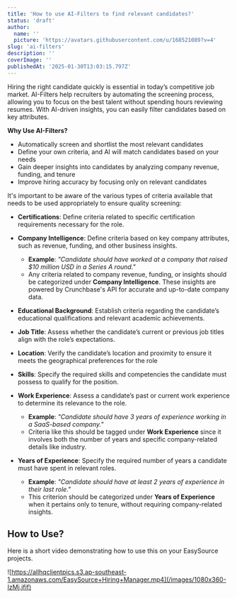 ```yaml
---
title: 'How to use AI-Filters to find relevant candidates?'
status: 'draft'
author:
  name: ''
  picture: 'https://avatars.githubusercontent.com/u/168521089?v=4'
slug: 'ai-filters'
description: ''
coverImage: ''
publishedAt: '2025-01-30T13:03:15.797Z'
---
```


Hiring the right candidate quickly is essential in today’s competitive job market. AI-Filters help recruiters by automating the screening process, allowing you to focus on the best talent without spending hours reviewing resumes. With AI-driven insights, you can easily filter candidates based on key attributes.

**Why Use AI-Filters?**

- Automatically screen and shortlist the most relevant candidates
- Define your own criteria, and AI will match candidates based on your needs
- Gain deeper insights into candidates by analyzing company revenue, funding, and tenure
- Improve hiring accuracy by focusing only on relevant candidates

It's important to be aware of the various types of criteria available that needs to be used appropriately to ensure quality screening:

- **Certifications**: Define criteria related to specific certification requirements necessary for the role.

- **Company Intelligence**: Define criteria based on key company attributes, such as revenue, funding, and other business insights.

  - **Example**: *"Candidate should have worked at a company that raised $10 million USD in a Series A round."*
  - Any criteria related to company revenue, funding, or insights should be categorized under **Company Intelligence**. These insights are powered by Crunchbase's API for accurate and up-to-date company data.

- **Educational Background**: Establish criteria regarding the candidate’s educational qualifications and relevant academic achievements.

- **Job Title**: Assess whether the candidate’s current or previous job titles align with the role’s expectations.

- **Location**: Verify the candidate’s location and proximity to ensure it meets the geographical preferences for the role

- **Skills**: Specify the required skills and competencies the candidate must possess to qualify for the position.

- **Work Experience**: Assess a candidate’s past or current work experience to determine its relevance to the role.

  - **Example**: *"Candidate should have 3 years of experience working in a SaaS-based company."*
  - Criteria like this should be tagged under **Work Experience** since it involves both the number of years and specific company-related details like industry.

- **Years of Experience**: Specify the required number of years a candidate must have spent in relevant roles.

  - **Example**: *"Candidate should have at least 2 years of experience in their last role."*
  - This criterion should be categorized under **Years of Experience** when it pertains only to tenure, without requiring company-related insights.

## **How to Use?**

Here is a short video demonstrating how to use this on your EasySource projects.

![https://allhqclientpics.s3.ap-southeast-1.amazonaws.com/EasySource+Hiring+Manager.mp4](/images/1080x360-IzMj.jfif)